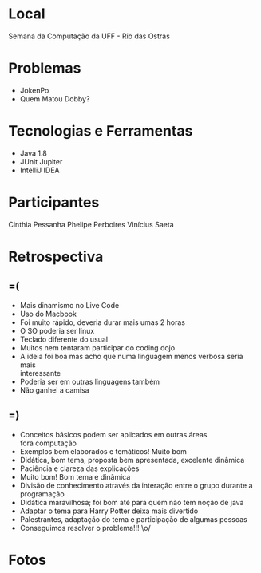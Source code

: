 # Local
Semana da Computação da UFF - Rio das Ostras 

# Problemas
 - JokenPo
 - Quem Matou Dobby?

# Tecnologias e Ferramentas
 - Java 1.8 
 - JUnit Jupiter
 - IntelliJ IDEA

# Participantes
Cinthia Pessanha
Phelipe Perboires
Vinícius Saeta


# Retrospectiva
## =(
- Mais dinamismo no Live Code
- Uso do Macbook
- Foi muito rápido, deveria durar mais umas 2 horas
- O SO poderia ser linux
- Teclado diferente do usual
- Muitos nem tentaram participar do coding dojo
- A ideia foi boa mas acho que numa linguagem menos verbosa seria mais  
interessante
- Poderia ser em outras linguagens também
- Não ganhei a camisa


## =)

 - Conceitos básicos podem ser aplicados em outras áreas  
fora computação
- Exemplos bem elaborados e temáticos! Muito bom
- Didática, bom tema, proposta bem apresentada, excelente dinâmica
- Paciência e clareza das explicações
- Muito bom! Bom tema e dinâmica
- Divisão de conhecimento através da interação entre o grupo durante a  
programação
- Didática maravilhosa; foi bom até para quem não tem noção de java
- Adaptar o tema para Harry Potter deixa mais divertido
- Palestrantes, adaptação do tema e participação de algumas pessoas
- Conseguimos resolver o problema!!! \o/

# Fotos

